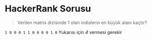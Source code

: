 # HackerRank Sorusu

> Verilen matris dizisinde 1 olan indislerin en büyük alanı kaçtır?

`
1 0 0 0
1 1 0 0
0 0 1 0
`
Yukarısı için *4* vermesi gerekir